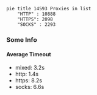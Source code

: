 
```mermaid
pie title 14593 Proxies in list
    "HTTP" : 10888
    "HTTPS": 2098
    "SOCKS" : 2293
```

### Some Info
#### Average Timeout

- mixed: 3.2s
- http: 1.4s
- https: 8.2s
- socks: 6.6s